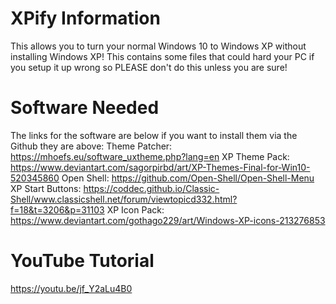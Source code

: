 # XPify Information

This allows you to turn your normal Windows 10 to Windows XP without installing Windows XP! This contains some files that could hard your PC if you setup it up wrong so PLEASE don't do this unless you are sure!
# Software Needed

The links for the software are below if you want to install them via the Github they are above:
Theme Patcher: https://mhoefs.eu/software_uxtheme.php?lang=en
XP Theme Pack: https://www.deviantart.com/sagorpirbd/art/XP-Themes-Final-for-Win10-520345860
Open Shell: https://github.com/Open-Shell/Open-Shell-Menu
XP Start Buttons: https://coddec.github.io/Classic-Shell/www.classicshell.net/forum/viewtopicd332.html?f=18&t=3206&p=31103
XP Icon Pack: https://www.deviantart.com/gothago229/art/Windows-XP-icons-213276853

# YouTube Tutorial
https://youtu.be/jf_Y2aLu4B0

